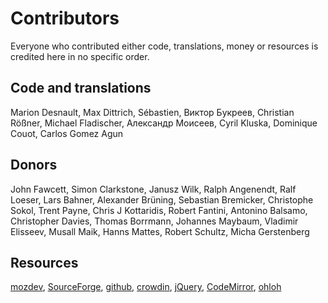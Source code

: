 # Contributors
Everyone who contributed either code, translations, money or resources is credited 
here in no specific order.

## Code and translations
Marion Desnault, Max Dittrich, Sébastien, Виктор Букреев, Christian Rößner, 
Michael Fladischer, Александр Моисеев, Cyril Kluska, Dominique Couot, 
Carlos Gomez Agun

## Donors
John Fawcett, Simon Clarkstone, Janusz Wilk, Ralph Angenendt, Ralf Loeser,
Lars Bahner, Alexander Brüning, Sebastian Bremicker, Christophe Sokol, Trent Payne,
Chris J Kottaridis, Robert Fantini, Antonino Balsamo, Christopher Davies, 
Thomas Borrmann, Johannes Maybaum, Vladimir Elisseev, Musall Maik, Hanns Mattes, 
Robert Schultz, Micha Gerstenberg

## Resources
[mozdev](http://www.mozdev.org), [SourceForge](http://sf.net),
[github](http://www.github.com), [crowdin](http://crowdin.net),
[jQuery](http://www.jquery.com), [CodeMirror](http://www.codemirror.net),
[ohloh](http://www.ohloh.net)

